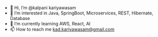 - 👋 Hi, I’m @kalpani kariyawasam
- 👀 I’m interested in Java, SpringBoot, Microservices, REST, Hibernate, Database
- 🌱 I’m currently learning AWS, React, AI
- 📫 How to reach me kad.kariyawasam@gmail.com

<!---
kkariyawasam/kkariyawasam is a ✨ special ✨ repository because its `README.md` (this file) appears on your GitHub profile.
You can click the Preview link to take a look at your changes.
--->
